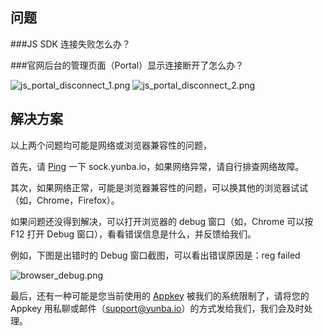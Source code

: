## 问题

###JS SDK 连接失败怎么办？

###官网后台的管理页面（Portal）显示连接断开了怎么办？

![js_portal_disconnect_1.png](https://raw.githubusercontent.com/yunba/docs/master/image/for_support/for_troubleshooting/js_portal_disconnect_1.png)
![js_portal_disconnect_2.png](https://raw.githubusercontent.com/yunba/docs/master/image/for_support/for_troubleshooting/js_portal_disconnect_2.png)

## 解决方案

以上两个问题均可能是网络或浏览器兼容性的问题，

首先，请 [Ping](https://en.wikipedia.org/wiki/Ping_(networking_utility)) 一下 sock.yunba.io，如果网络异常，请自行排查网络故障。

其次，如果网络正常，可能是浏览器兼容性的问题，可以换其他的浏览器试试（如，Chrome，Firefox）。

如果问题还没得到解决，可以打开浏览器的 debug 窗口（如，Chrome 可以按 F12 打开 Debug 窗口），看看错误信息是什么，并反馈给我们。

例如，下图是出错时的 Debug 窗口截图，可以看出错误原因是：reg failed

![browser_debug.png](https://raw.githubusercontent.com/yunba/docs/master/image/for_support/for_troubleshooting/browser_debug.png)

最后，还有一种可能是您当前使用的 [Appkey](https://github.com/yunba/kb/blob/master/AppKey.md) 被我们的系统限制了，请将您的 Appkey 用私聊或邮件（support@yunba.io）的方式发给我们，我们会及时处理。

